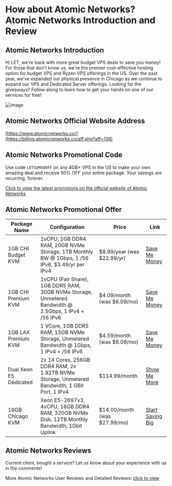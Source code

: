 # How about Atomic Networks? Atomic Networks Introduction and Review

## Atomic Networks Introduction
Hi LET, we're back with more great budget VPS deals to save you money! For those that don't know us, we're the premier cost-effective hosting option for budget VPS and Ryzen VPS offerings in the US. Over the past year, we've expanded our physical presence in Chicago as we continue to expand our VPS and Dedicated Server offerings. Looking for the giveaways? Follow along to learn how to get your hands on one of our services for free!

![image](https://github.com/hanjud2200/Atomic-Networks/assets/169752094/665a33e5-dbf8-4fc0-b8a5-c6ee6d5bf4b5)

## Atomic Networks Official Website Address
[https://www.atomicnetworks.co/](https://billing.atomicnetworks.co/aff.php?aff=136)

## Atomic Networks Promotional Code
Use code `LETSUM50OFF` on any 4GB+ VPS in the US to make your own amazing deal and receive 50% OFF your entire package. Your savings are recurring, forever.  

[Click to view the latest promotions on the official website of Atomic Networks](https://billing.atomicnetworks.co/aff.php?aff=136)

## Atomic Networks Promotional Offer

| Package Name          | Configuration                                                                                          | Price                      | Link                                                                                                                                                         |
|-----------------------|--------------------------------------------------------------------------------------------------------|----------------------------|--------------------------------------------------------------------------------------------------------------------------------------------------------------|
| 1GB CHI Budget KVM    | 1vCPU, 1GB DDR4 RAM, 20GB NVMe Storage, 1TB Monthly BW @ 1Gbps, 1 /56 IPv6, $3.49/yr per IPv4           | $8.99/year (was $22.99/yr) | [Save Me Money](https://billing.atomicnetworks.co/aff.php?aff=136)                                               |
| 1GB CHI Premium KVM   | 1vCPU (Fair Share), 1GB DDR5 RAM, 30GB NVMe Storage, Unmetered Bandwidth @ 2.5Gbps, 1 IPv4 + /56 IPv6  | $4.09/month (was $6.09/mo) | [Save Me Money](https://billing.atomicnetworks.co/aff.php?aff=136)                                               |
| 1GB LAX Premium KVM   | 1 VCore, 1GB DDR5 RAM, 15GB NVMe Storage, Unmetered Bandwidth @ 1Gbps, 1 IPv4 + /56 IPv6                | $4.59/month (was $6.09/mo) | [Save Me Money](https://billing.atomicnetworks.co/aff.php?aff=136)                                               |
| Dual Xeon E5 Dedicated| 2x 14 Cores, 256GB DDR4 RAM, 2x 1.92TB NVMe Storage, Unmetered Bandwidth, 1 GBit Port, 1 IPv4          | $114.99/month              | [Show Me More](https://billing.atomicnetworks.co/aff.php?aff=136)                   |
| 16GB Chicago KVM      | Xeon E5-2697v3, 4vCPU, 16GB DDR4 RAM, 320GB NVMe Disk, 12TB Monthly Bandwidth, 1Gbit Uplink            | $14.00/month (was $27.99/mo)| [Start Saving Big](https://billing.atomicnetworks.co/aff.php?aff=136)                                                                            |

## Atomic Networks Reviews
Current client, bought a service? Let us know about your experience with us in the comments!  

More Atomic Networks User Reviews and Detailed Reviews: [click to view](https://billing.atomicnetworks.co/aff.php?aff=136)
